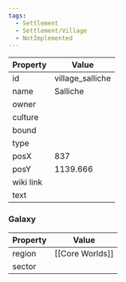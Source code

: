 ```yaml
---
tags:
  - Settlement
  - Settlement/Village
  - NotImplemented
---
```


| Property  | Value            |
| --------- | ---------------- |
| id        | village_salliche |
| name      | Salliche         |
| owner     |                  |
| culture   |                  |
| bound     |                  |
| type      |                  |
| posX      | 837              |
| posY      | 1139.666         |
| wiki link |                  |
| text      |                  |

### Galaxy
| Property | Value           |
| -------- | --------------- |
| region   | [[Core Worlds]] |
| sector   |                 |
